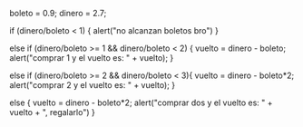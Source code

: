 boleto = 0.9;
dinero = 2.7;

if (dinero/boleto < 1) {
	alert("no alcanzan boletos bro")
}

else if (dinero/boleto >= 1 && dinero/boleto < 2) {
	vuelto = dinero - boleto;
	alert("comprar 1 y el vuelto es: " + vuelto);
}

else if (dinero/boleto >= 2 && dinero/boleto < 3){
	vuelto = dinero - boleto*2;
    alert("comprar 2 y el vuelto es: " + vuelto);
}

else {
	vuelto = dinero - boleto*2;
    alert("comprar dos y el vuelto es: " + vuelto + ", regalarlo")
}
